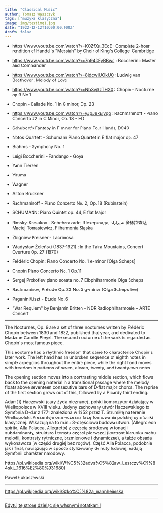 ```yaml
---
title: "Classical Music"
author: Tomasz Waszczyk
tags: ["muzyka klasyczna"]
image: img/testimg1.jpg
date: "1922-12-12T10:00:00.000Z"
draft: false
---
```


* https://www.youtube.com/watch?v=K0ZfXs_3EcE : Complete 2-hour rendition of Handel's "Messiah" by Choir of King's College, Cambridge

* https://www.youtube.com/watch?v=7p94DFyBBwc : Boccherini: Master and Commander

* https://www.youtube.com/watch?v=8jdcw1UOkU0 : Ludwig van Beethoven: Melody of Love

* https://www.youtube.com/watch?v=Nb3vj9zTHX0 : Chopin - Nocturne op.9 No.1

* Chopin - Ballade No. 1 in G minor, Op. 23

* https://www.youtube.com/watch?v=yJpJ8REjvqo : Rachmaninoff - Piano Concerto #2 in C Minor, Op. 18 - HD

* Schubert's Fantasy in F minor for Piano Four Hands, D940

* Notos Quartett - Schumann Piano Quartet in E flat major op. 47

* Brahms - Symphony No. 1

* Luigi Boccherini - Fandango - Goya

* Yann Tiersen

* Yiruma

* Wagner

* Anton Bruckner

* Rachmaninoff - Piano Concerto No. 2, Op. 18 (Rubinstein)

* SCHUMANN: Piano Quintet op. 44, E flat Major

* Rimsky-Korsakov - Scheherazade, Шехеразада, شيرازاد 舍赫拉查达, Maciej Tomasiewicz, Filharmonia Śląska

* Zbigniew Preisner - Lacrimosa

* Władysław Żeleński (1837-1921) : In the Tatra Mountains, Concert Overture Op. 27 (1870)

* Frédéric Chopin: Piano Concerto No. 1 e-minor [Olga Scheps]

* Chopin Piano Concerto No. 1 Op.11

* Sergej Prokofiev piano sonata no. 7 Elbphilharmonie Olga Scheps

* Rachmaninov, Prélude Op. 23 No. 5 g-minor (Olga Scheps live)

* Paganini/Liszt - Etude No. 6

* "War Requiem" by Benjamin Britten - NDR Radiophilharmonie – ARTE Concert

---

The Nocturnes, Op. 9 are a set of three nocturnes written by Frédéric Chopin between 1830 and 1832, published that year, and dedicated to Madame Camille Pleyel. The second nocturne of the work is regarded as Chopin's most famous piece.

This nocturne has a rhythmic freedom that came to characterise Chopin's later work. The left hand has an unbroken sequence of eighth notes in simple arpeggios throughout the entire piece, while the right hand moves with freedom in patterns of seven, eleven, twenty, and twenty-two notes.

The opening section moves into a contrasting middle section, which flows back to the opening material in a transitional passage where the melody floats above seventeen consecutive bars of D-flat major chords. The reprise of the first section grows out of this, followed by a Picardy third ending.

Adam[1] Haczewski (daty życia nieznane), polski kompozytor działający w Wielkopolsce w XVIII wieku.
Jedyny zachowany utwór Haczewskiego to Symfonia D-dur z 1771 znaleziona w 1952 przez T. Strumiłłę na terenie Wielkopolski. Prezentuje ona wczesną fazę formowania polskiej symfoniki klasycznej. Wskazują na to m.in.: 3-częściowa budowa utworu (Allegro eon spirito, Alla Polacca, Allegretto) z częścią środkową w tonacji subdominanty, struktura I tematu części pierwszej (kontrast kierunku ruchu melodii, kontrasty rytmiczne, brzmieniowe i dynamiczne), a także obsada wykonawcza (w części drugiej bez rogów). Część Alla Polacca, podobnie jak i finał, nawiązując w sposób stylizowany do nuty ludowej, nadają Symfonii charakter narodowy.

<https://pl.wikipedia.org/wiki/W%C5%82adys%C5%82aw_Leszczy%C5%84ski_(1616%E2%80%931680)>

Paweł Łukaszewski

---

https://pl.wikipedia.org/wiki/Szko%C5%82a_mannheimska

---

<a href="https://github.com/TomaszWaszczyk/historia.waszczyk.com/edit/master/src/content/classical-music.md" target="_blank">Edytuj tę stronę dzieląc się własnymi notatkami!</a>
